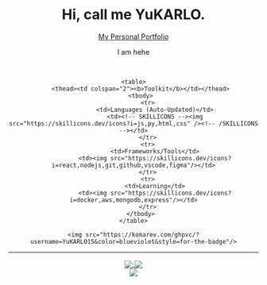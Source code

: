 <div align="center">
    <h1>Hi, call me YuKARLO.</h1>
    <p><a href="https://yukarlo15.github.io/">My Personal Portfolio</a></p>
    <p>I am hehe</p>
    <br/>
    
    <table>
        <thead><td colspan="2"><b>Toolkit</b></td></thead>
        <tbody>
            <tr>
                <td>Languages (Auto-Updated)</td>
                <td><!-- SKILLICONS --><img src="https://skillicons.dev/icons?i=js,py,html,css" /><!-- /SKILLICONS --></td>
            </tr>
            <tr>
                <td>Frameworks/Tools</td>
                <td><img src="https://skillicons.dev/icons?i=react,nodejs,git,github,vscode,figma"/></td>
            </tr>
            <tr>
                <td>Learning</td>
                <td><img src="https://skillicons.dev/icons?i=docker,aws,mongodb,express"/></td>
            </tr>
        </tbody>
    </table>
    
    <img src="https://komarev.com/ghpvc/?username=YuKARLO15&color=blueviolet&style=for-the-badge"/>
</div>

<hr/>

<div align="center">
    <a href="https://github.com/YuKARLO15?tab=repositories">
        <img src="https://github-readme-stats.vercel.app/api/top-langs?username=YuKARLO15&theme=transparent&hide_border=true&locale=en" align="center"/>
    </a>
    <a href="https://github.com/YuKARLO15">
        <img src="https://github-readme-stats.vercel.app/api?username=YuKARLO15&count_private=true&show_icons=true&theme=transparent&hide_border=true&locale=en" align="center"/><br/>
        <img src="https://github-profile-summary-cards.vercel.app/api/cards/profile-details?username=YuKARLO15&theme=transparent" align="center"/>
    </a>
</div>
